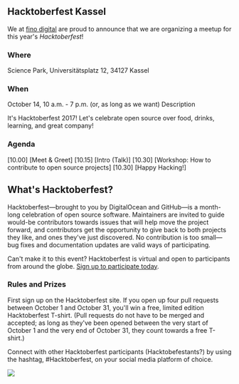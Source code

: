 ## Hacktoberfest Kassel

We at [fino digital](https://fino.digital/) are proud to announce that we are organizing a meetup for this year's *Hacktoberfest*!

### Where

Science Park, Universitätsplatz 12, 34127 Kassel

### When

October 14, 10 a.m. - 7 p.m. (or, as long as we want)
Description

It's Hacktoberfest 2017! Let's celebrate open source over food, drinks, learning, and great company!

### Agenda

[10.00] [Meet & Greet]
[10.15] [Intro (Talk)]
[10.30] [Workshop: How to contribute to open source projects]
[10.30] [Happy Hacking!]

## What's Hacktoberfest?

Hacktoberfest—brought to you by DigitalOcean and GitHub—is a month-long celebration of open source software. Maintainers are invited to guide would-be contributors towards issues that will help move the project forward, and contributors get the opportunity to give back to both projects they like, and ones they've just discovered. No contribution is too small—bug fixes and documentation updates are valid ways of participating.

Can't make it to this event? Hacktoberfest is virtual and open to participants from around the globe. [Sign up to participate today](https://hacktoberfest.digitalocean.com/).

### Rules and Prizes

First sign up on the Hacktoberfest site. If you open up four pull requests between October 1 and October 31, you'll win a free, limited edition Hacktoberfest T-shirt. (Pull requests do not have to be merged and accepted; as long as they've been opened between the very start of October 1 and the very end of October 31, they count towards a free T-shirt.)

Connect with other Hacktoberfest participants (Hacktobefestants?) by using the hashtag, #Hacktoberfest, on your social media platform of choice.

![](https://nyc3.digitaloceanspaces.com/hacktoberfest/Hacktoberfest17-250x250-02.png)
